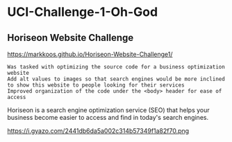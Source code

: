 # UCI-Challenge-1-Oh-God

## Horiseon Website Challenge

https://markkoos.github.io/Horiseon-Website-Challenge1/

```
Was tasked with optimizing the source code for a business optimization website
Add alt values to images so that search engines would be more inclined to show this website to people looking for their services
Improved organization of the code under the <body> header for ease of access
```

Horiseon is a search engine optimization service (SEO) that helps your business become easier to access and find in today's search engines. 

https://i.gyazo.com/2441db6da5a002c314b57349f1a82f70.png